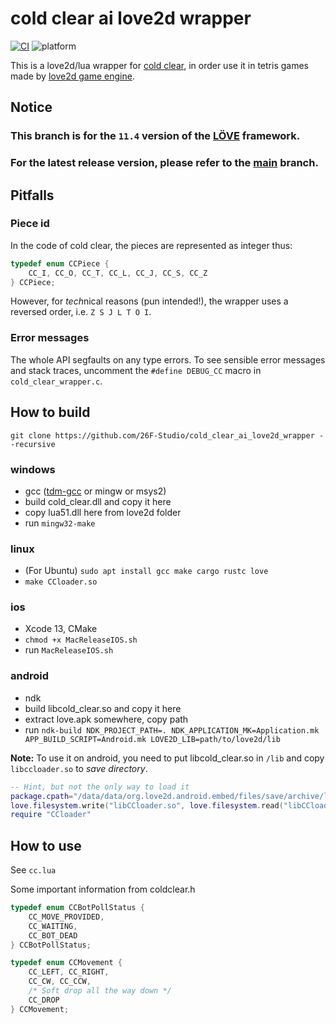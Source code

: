 # cold clear ai love2d wrapper

[![CI](https://github.com/26F-Studio/cold_clear_ai_love2d_wrapper/actions/workflows/build.yml/badge.svg)](https://github.com/26F-Studio/cold_clear_ai_love2d_wrapper/actions)
![platform](https://img.shields.io/badge/platform-windows%20%7C%20linux%20%7C%20android%20%7C%20macos%20%7C%20ios-brightgreen.svg)

This is a love2d/lua wrapper for [cold clear](https://github.com/MinusKelvin/cold-clear), in order use it in tetris games made by [love2d game engine](https://love2d.org/).

## Notice

### This branch is for the `11.4` version of the [LÖVE](https://love2d.org/) framework.

### For the latest release version, please refer to the [**main**](https://github.com/love-actions/love-actions-android) branch.

## Pitfalls

### Piece id

In the code of cold clear, the pieces are represented as integer thus:

```c
typedef enum CCPiece {
    CC_I, CC_O, CC_T, CC_L, CC_J, CC_S, CC_Z
} CCPiece;
```

However, for *tech*nical reasons (pun intended!), the wrapper uses a reversed order,
i.e. `Z S J L T O I`.

### Error messages

The whole API segfaults on any type errors. To see sensible error messages and stack traces, uncomment the `#define DEBUG_CC` macro in `cold_clear_wrapper.c`.

## How to build

`git clone https://github.com/26F-Studio/cold_clear_ai_love2d_wrapper --recursive`

### windows

* gcc ([tdm-gcc](https://jmeubank.github.io/tdm-gcc/) or mingw or msys2)
* build cold_clear.dll and copy it here
* copy lua51.dll here from love2d folder
* run `mingw32-make`

### linux

* (For Ubuntu) `sudo apt install gcc make cargo rustc love`
* `make CCloader.so`

### ios

* Xcode 13, CMake
* `chmod +x MacReleaseIOS.sh`
* run `MacReleaseIOS.sh`

### android

* ndk
* build libcold_clear.so and copy it here
* extract love.apk somewhere, copy path
* run `ndk-build NDK_PROJECT_PATH=. NDK_APPLICATION_MK=Application.mk APP_BUILD_SCRIPT=Android.mk LOVE2D_LIB=path/to/love2d/lib`

**Note:** To use it on android, you need to put libcold_clear.so in `/lib` and copy `libccloader.so` to *save directory*.

```lua
-- Hint, but not the only way to load it
package.cpath="/data/data/org.love2d.android.embed/files/save/archive/lib?.so;"..package.cpath
love.filesystem.write("libCCloader.so", love.filesystem.read("libCCloader.so"))
require "CCloader"
```

## How to use

See `cc.lua`

Some important information from coldclear.h

```c
typedef enum CCBotPollStatus {
    CC_MOVE_PROVIDED,
    CC_WAITING,
    CC_BOT_DEAD
} CCBotPollStatus;

typedef enum CCMovement {
    CC_LEFT, CC_RIGHT,
    CC_CW, CC_CCW,
    /* Soft drop all the way down */
    CC_DROP
} CCMovement;
```
